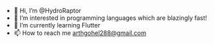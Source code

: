 - 👋 Hi, I’m @HydroRaptor
- 👀 I’m interested in programming languages which are blazingly fast!
- 🌱 I’m currently learning Flutter
- 📫 How to reach me arthgohel288@gmail.com
<!--- -💞️ I’m looking to collaborate on ... --->

<!---
HydroRaptor/HydroRaptor is a ✨ special ✨ repository because its `README.md` (this file) appears on your GitHub profile.
You can click the Preview link to take a look at your changes.
--->
